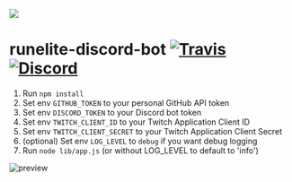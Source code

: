 ![](https://runelite.net/img/logo.png)
# runelite-discord-bot [![Travis](https://img.shields.io/travis/runelite/runelite-discord-bot.svg)](https://travis-ci.org/runelite/runelite-discord-bot) [![Discord](https://img.shields.io/discord/301497432909414422.svg)](https://discord.gg/mePCs8U)

1. Run `npm install`
2. Set env `GITHUB_TOKEN` to your personal GitHub API token
3. Set env `DISCORD_TOKEN` to your Discord bot token
4. Set env `TWITCH_CLIENT_ID` to your Twitch Application Client ID
5. Set env `TWITCH_CLIENT_SECRET` to your Twitch Application Client Secret
5. (optional) Set env `LOG_LEVEL` to `debug` if you want debug logging
6. Run `node lib/app.js` (or without LOG_LEVEL to default to 'info')

![preview](https://i.imgur.com/45plIKX.png)

